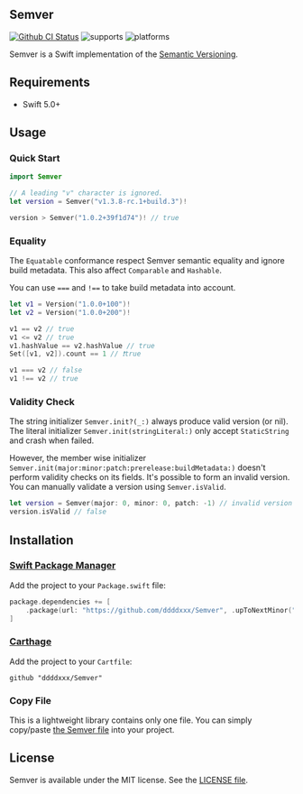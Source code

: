 ## Semver

[![Github CI Status](https://github.com/ddddxxx/Semver/workflows/CI/badge.svg)](https://github.com/ddddxxx/Semver/actions)
![supports](https://img.shields.io/badge/supports-Swift_PM%20%7C%20Carthage-brightgreen.svg)
![platforms](https://img.shields.io/badge/platforms-Linux%20%7C%20macOS%20%7C%20iOS%20%7C%20tvOS%20%7C%20watchOS-lightgrey.svg)

Semver is a Swift implementation of the [Semantic Versioning](http://semver.org/).

## Requirements

- Swift 5.0+

## Usage

### Quick Start

```swift
import Semver

// A leading "v" character is ignored.
let version = Semver("v1.3.8-rc.1+build.3")!

version > Semver("1.0.2+39f1d74")! // true
```

### Equality

The `Equatable` conformance respect Semver semantic equality and ignore build metadata. This also affect `Comparable` and `Hashable`.

You can use `===` and `!==` to take build metadata into account.

```swift
let v1 = Version("1.0.0+100")!
let v2 = Version("1.0.0+200")!

v1 == v2 // true
v1 <= v2 // true
v1.hashValue == v2.hashValue // true
Set([v1, v2]).count == 1 // ❗️true

v1 === v2 // false
v1 !== v2 // true
```

### Validity Check

The string initializer `Semver.init?(_:)` always produce valid version (or nil). The literal initializer `Semver.init(stringLiteral:)` only accept `StaticString` and crash when failed. 

However, the member wise initializer `Semver.init(major:minor:patch:prerelease:buildMetadata:)` doesn't perform validity checks on its fields. It's possible to form an invalid version. You can manually validate a version using `Semver.isValid`.

```swift
let version = Semver(major: 0, minor: 0, patch: -1) // invalid version 0.0.-1
version.isValid // false
```

## Installation

### [Swift Package Manager](https://github.com/apple/swift-package-manager)

Add the project to your `Package.swift` file:

```swift
package.dependencies += [
    .package(url: "https://github.com/ddddxxx/Semver", .upToNextMinor("0.2.0"))
]
```

### [Carthage](https://github.com/Carthage/Carthage)

Add the project to your `Cartfile`:

```
github "ddddxxx/Semver"
```

### Copy File

This is a lightweight library contains only one file. You can simply copy/paste [the Semver file](Sources/Semver/Semver.swift) into your project.

## License

Semver is available under the MIT license. See the [LICENSE file](LICENSE).
